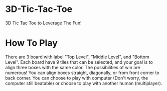 # 3D-Tic-Tac-Toe
3D Tic Tac Toe to Leverage The Fun!

# How To Play
There are 3 board with label "Top Level", "Middle Level", and "Bottom Level". Each board have 9 tiles that can be selected, and your goal is to align three boxes with the same color. The possibilities of win are numerous! You can align boxes straight, diagonally, or from front corner to back corner. You can choose to play with computer (Don't worry, the computer still beatable) or choose to play with another human (multiplayer).


